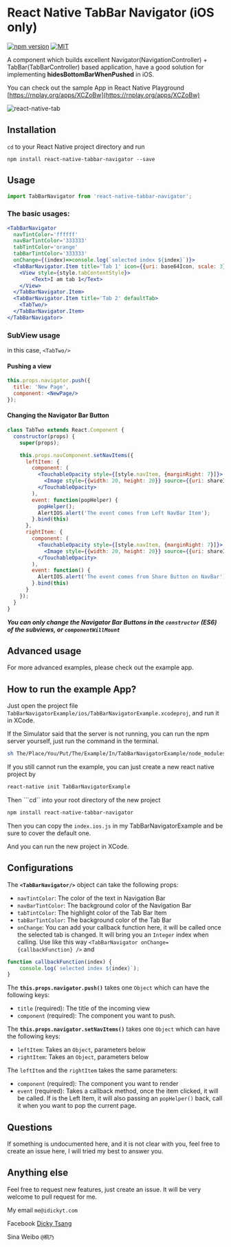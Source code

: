 React Native TabBar Navigator (iOS only)
===================
[![npm version](https://badge.fury.io/js/react-native-tabbar-navigator.svg)](https://badge.fury.io/js/react-native-tabbar-navigator)
[![MIT](https://img.shields.io/dub/l/vibe-d.svg)]()

A component which builds excellent Navigator(NavigationController) + TabBar(TabBarController) based application, have a good solution for implementing **hidesBottomBarWhenPushed** in iOS.

You can check out the sample App in React Native Playground
[https://rnplay.org/apps/XCZoBw](https://rnplay.org/apps/XCZoBw)

![react-native-tab](https://cloud.githubusercontent.com/assets/4535844/10962370/08ccac96-836e-11e5-9916-b984095f5168.gif)

Installation
-------

```cd``` to your React Native project directory and run

```npm install react-native-tabbar-navigator --save```

Usage
-----
```jsx
import TabBarNavigator from 'react-native-tabbar-navigator';
```

### The basic usages:
```jsx
<TabBarNavigator
  navTintColor='ffffff'
  navBarTintColor='333333'
  tabTintColor='orange'
  tabBarTintColor='333333'
  onChange={(index)=>console.log(`selected index ${index}`)}>
  <TabBarNavigator.Item title='Tab 1' icon={{uri: base64Icon, scale: 3}}>
    <View style={style.tabContentStyle}>
        <Text>I am tab 1</Text>
    </View>
  </TabBarNavigator.Item>
  <TabBarNavigator.Item title='Tab 2' defaultTab>
    <TabTwo/>
  </TabBarNavigator.Item>
</TabBarNavigator>
```

### SubView usage
in this case, ```<TabTwo/>```

#### Pushing a view
```jsx
this.props.navigator.push({
  title: 'New Page',
  component: <NewPage/>
});
```
#### Changing the Navigator Bar Button
```jsx
class TabTwo extends React.Component {
  constructor(props) {
    super(props);

    this.props.navComponent.setNavItems({
      leftItem: {
        component: (
          <TouchableOpacity style={[style.navItem, {marginRight: 7}]}>
            <Image style={{width: 20, height: 20}} source={{uri: shareImg}}/>
          </TouchableOpacity>
        ),
        event: function(popHelper) {
          popHelper();
          AlertIOS.alert('The event comes from Left NavBar Item');
        }.bind(this)
      },
      rightItem: {
        component: (
          <TouchableOpacity style={[style.navItem, {marginRight: 7}]}>
            <Image style={{width: 20, height: 20}} source={{uri: shareImg}}/>
          </TouchableOpacity>
        ),
        event: function() {
          AlertIOS.alert('The event comes from Share Button on NavBar');
        }.bind(this)
      }
    });
  }
}
```
___You can only change the Navigator Bar Buttons in the ```constructor``` (ES6) of the subviews, or ```componentWillMount```___

Advanced usage
------------------------------------
For more advanced examples, please check out the example app.

How to run the example App?
------------------------------------
Just open the project file ```TabBarNavigatorExample/ios/TabBarNavigatorExample.xcodeproj```, and run it in XCode.

If the Simulator said that the server is not running, you can run the npm server yourself, just run the command in the terminal.

```bash
sh The/Place/You/Put/The/Example/In/TabBarNavigatorExample/node_modules/react-native/packager/packager.sh
```

If you still cannot run the example, you can just create a new react native project by
```bash
react-native init TabBarNavigatorExample
```
Then ```cd`` into your root directory of the new project
```bash
npm install react-native-tabbar-navigator
```
Then you can copy the `index.ios.js` in my TabBarNavigatorExample and be sure to cover the default one.

And you can run the new project in XCode.

Configurations
------------------------------------
The **`<TabBarNavigator/>`** object can take the following props:
- `navTintColor`: The color of the text in Navigation Bar
- `navBarTintColor`: The background color of the Navigation Bar
- `tabTintColor`: The highlight color of the Tab Bar Item
- `tabBarTintColor`: The background color of the Tab Bar
- `onChange`: You can add your callback function here, it will be called once the selected tab is changed. It will bring you an ```Integer``` index when calling. Use like this way ```<TabBarNavigator onChange={callbackFunction} />``` and
```jsx
function callbackFunction(index) {
    console.log(`selected index ${index}`);
}
```

The **`this.props.navigator.push()`** takes one ```Object``` which can have the following keys:
- `title` (required): The title of the incoming view
- `component` (required): The component you want to push.

The **`this.props.navigator.setNavItems()`** takes one ```Object``` which can have the following keys:
- `leftItem`: Takes an ```Object```, parameters below
- `rightItem`: Takes an ```Object```, parameters below

The `leftItem` and the `rightItem` takes the same parameters:
- `component` (required): The component you want to render
- `event` (required): Takes a callback method, once the item clicked, it will be called. If is the Left Item, it will also passing an ```popHelper()``` back, call it when you want to pop the current page.

Questions
--------------
If something is undocumented here, and it is not clear with you, feel free to create an issue here, I will tried my best to answer you.

Anything else
--------------
Feel free to request new features, just create an issue.
It will be very welcome to pull request for me.

My email ```me@idickyt.com```

Facebook [Dicky Tsang](https://www.facebook.com/idickytsang)

Sina Weibo ```@桐乃```
